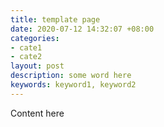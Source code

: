 ```yaml
---
title: template page
date: 2020-07-12 14:32:07 +08:00
categories:
- cate1
- cate2
layout: post
description: some word here
keywords: keyword1, keyword2
---
```


Content here
